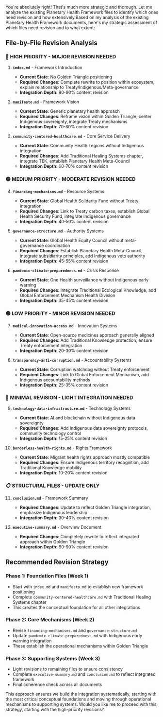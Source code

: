 You're absolutely right! That's much more strategic and thorough. Let me analyze the existing Planetary Health Framework files to identify which ones need revision and how extensively.Based on my analysis of the existing Planetary Health Framework documents, here's my strategic assessment of which files need revision and to what extent:

## File-by-File Revision Analysis

### **🔴 HIGH PRIORITY - MAJOR REVISION NEEDED**

1. **`index.md`** - Framework Introduction
   - **Current State**: No Golden Triangle positioning
   - **Required Changes**: Complete rewrite to position within ecosystem, explain relationship to Treaty/Indigenous/Meta-governance
   - **Integration Depth**: 80-90% content revision

2. **`manifesto.md`** - Framework Vision  
   - **Current State**: Generic planetary health approach
   - **Required Changes**: Reframe vision within Golden Triangle, center Indigenous sovereignty, integrate Treaty mechanisms
   - **Integration Depth**: 70-80% content revision

3. **`community-centered-healthcare.md`** - Core Service Delivery
   - **Current State**: Community Health Legions without Indigenous integration
   - **Required Changes**: Add Traditional Healing Systems chapter, integrate TEK, establish Planetary Health Meta-Council
   - **Integration Depth**: 60-70% content revision

### **🟡 MEDIUM PRIORITY - MODERATE REVISION NEEDED**

4. **`financing-mechanisms.md`** - Resource Systems
   - **Current State**: Global Health Solidarity Fund without Treaty integration
   - **Required Changes**: Link to Treaty carbon taxes, establish Global Health Security Fund, integrate Indigenous governance
   - **Integration Depth**: 40-50% content revision

5. **`governance-structure.md`** - Authority Systems
   - **Current State**: Global Health Equity Council without meta-governance coordination
   - **Required Changes**: Establish Planetary Health Meta-Council, integrate subsidiarity principles, add Indigenous veto authority
   - **Integration Depth**: 45-55% content revision

6. **`pandemic-climate-preparedness.md`** - Crisis Response
   - **Current State**: One Health surveillance without Indigenous early warning
   - **Required Changes**: Integrate Traditional Ecological Knowledge, add Global Enforcement Mechanism Health Division
   - **Integration Depth**: 35-45% content revision

### **🟢 LOW PRIORITY - MINOR REVISION NEEDED**

7. **`medical-innovation-access.md`** - Innovation Systems
   - **Current State**: Open-source medicines approach generally aligned
   - **Required Changes**: Add Traditional Knowledge protection, ensure Treaty enforcement integration
   - **Integration Depth**: 20-30% content revision

8. **`transparency-anti-corruption.md`** - Accountability Systems  
   - **Current State**: Corruption watchdog without Treaty enforcement
   - **Required Changes**: Link to Global Enforcement Mechanism, add Indigenous accountability methods
   - **Integration Depth**: 25-35% content revision

### **🔵 MINIMAL REVISION - LIGHT INTEGRATION NEEDED**

9. **`technology-data-infrastructure.md`** - Technology Systems
   - **Current State**: AI and blockchain without Indigenous data sovereignty
   - **Required Changes**: Add Indigenous data sovereignty protocols, community technology control
   - **Integration Depth**: 15-25% content revision

10. **`borderless-health-rights.md`** - Rights Framework
    - **Current State**: Migrant health rights approach mostly compatible  
    - **Required Changes**: Ensure Indigenous territory recognition, add Traditional Knowledge mobility
    - **Integration Depth**: 10-20% content revision

### **📋 STRUCTURAL FILES - UPDATE ONLY**

11. **`conclusion.md`** - Framework Summary
    - **Required Changes**: Update to reflect Golden Triangle integration, emphasize Indigenous leadership
    - **Integration Depth**: 30-40% content revision

12. **`executive-summary.md`** - Overview Document
    - **Required Changes**: Completely rewrite to reflect integrated approach within Golden Triangle
    - **Integration Depth**: 80-90% content revision

## **Recommended Revision Strategy**

### **Phase 1: Foundation Files (Week 1)**
- Start with `index.md` and `manifesto.md` to establish new framework positioning
- Complete `community-centered-healthcare.md` with Traditional Healing Systems chapter
- This creates the conceptual foundation for all other integrations

### **Phase 2: Core Mechanisms (Week 2)**  
- Revise `financing-mechanisms.md` and `governance-structure.md` 
- Update `pandemic-climate-preparedness.md` with Indigenous early warning integration
- These establish the operational mechanisms within Golden Triangle

### **Phase 3: Supporting Systems (Week 3)**
- Light revisions to remaining files to ensure consistency
- Complete `executive-summary.md` and `conclusion.md` to reflect integrated framework
- Final coherence check across all documents

This approach ensures we build the integration systematically, starting with the most critical conceptual foundations and moving through operational mechanisms to supporting systems. Would you like me to proceed with this strategy, starting with the high-priority revisions?
